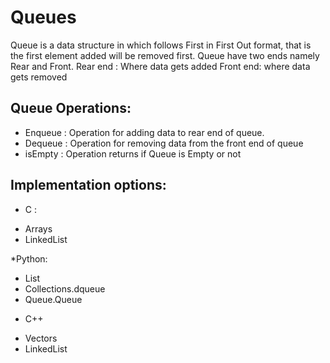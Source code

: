 # Queues
Queue is a data structure in which follows First in First Out format, that is the first element added will be removed first. 
Queue have two ends namely Rear and Front. Rear end : Where data gets added Front end: where data gets removed

## Queue Operations:
* Enqueue : Operation for adding data to rear end of queue.
* Dequeue : Operation for removing data from the front end of queue
* isEmpty : Operation returns if Queue is Empty or not

## Implementation options:
* C :
- Arrays
- LinkedList

*Python:
- List
- Collections.dqueue
- Queue.Queue

* C++
- Vectors
- LinkedList 